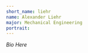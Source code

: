 ```yaml
---
short_name: liehr
name: Alexander Liehr
major: Mechanical Engineering
portrait:
---
```


_Bio Here_
